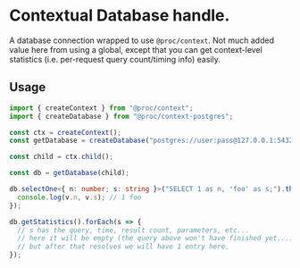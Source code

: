 # Contextual Database handle.

A database connection wrapped to use `@proc/context`.
Not much added value here from using a global, except that you can get
context-level statistics (i.e. per-request query count/timing info) easily.

## Usage

```typescript
import { createContext } from "@proc/context";
import { createDatabase } from "@proc/context-postgres";

const ctx = createContext();
const getDatabase = createDatabase("postgres://user:pass@127.0.0.1:5432/mydb");

const child = ctx.child();

const db = getDatabase(child);

db.selectOne<{ n: number; s: string }>("SELECT 1 as n, 'foo' as s;").then(v => {
  console.log(v.n, v.s); // 1 foo
});

db.getStatistics().forEach(s => {
  // s has the query, time, result count, parameters, etc...
  // here it will be empty (the query above won't have finished yet...)
  // but after that resolves we will have 1 entry here.
});
```
